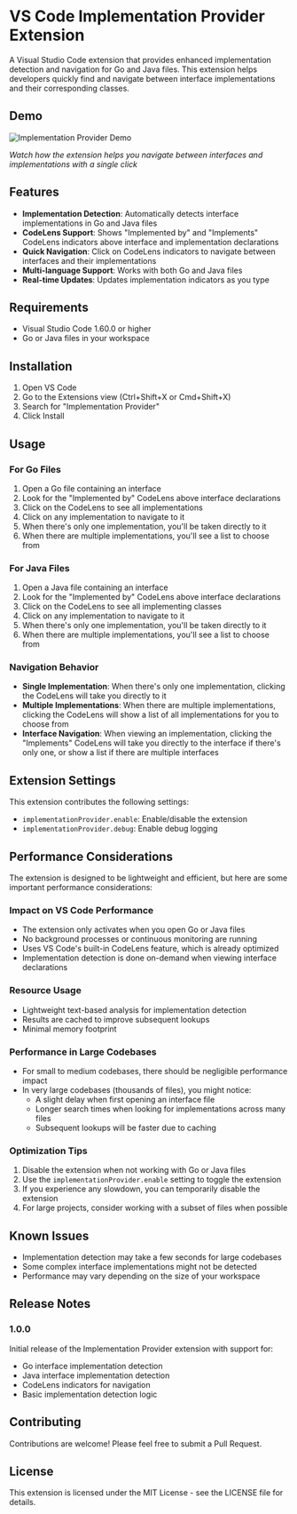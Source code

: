 # VS Code Implementation Provider Extension

A Visual Studio Code extension that provides enhanced implementation detection and navigation for Go and Java files. This extension helps developers quickly find and navigate between interface implementations and their corresponding classes.


## Demo

![Implementation Provider Demo](https://drive.google.com/file/d/1DTYPt5oHbsClKD_AdX-g29Lwrd8d0rqI/view)

*Watch how the extension helps you navigate between interfaces and implementations with a single click*

## Features

- **Implementation Detection**: Automatically detects interface implementations in Go and Java files
- **CodeLens Support**: Shows "Implemented by" and "Implements" CodeLens indicators above interface and implementation declarations
- **Quick Navigation**: Click on CodeLens indicators to navigate between interfaces and their implementations
- **Multi-language Support**: Works with both Go and Java files
- **Real-time Updates**: Updates implementation indicators as you type

## Requirements

- Visual Studio Code 1.60.0 or higher
- Go or Java files in your workspace

## Installation

1. Open VS Code
2. Go to the Extensions view (Ctrl+Shift+X or Cmd+Shift+X)
3. Search for "Implementation Provider"
4. Click Install

## Usage

### For Go Files

1. Open a Go file containing an interface
2. Look for the "Implemented by" CodeLens above interface declarations
3. Click on the CodeLens to see all implementations
4. Click on any implementation to navigate to it
5. When there's only one implementation, you'll be taken directly to it
6. When there are multiple implementations, you'll see a list to choose from

### For Java Files

1. Open a Java file containing an interface
2. Look for the "Implemented by" CodeLens above interface declarations
3. Click on the CodeLens to see all implementing classes
4. Click on any implementation to navigate to it
5. When there's only one implementation, you'll be taken directly to it
6. When there are multiple implementations, you'll see a list to choose from

### Navigation Behavior

- **Single Implementation**: When there's only one implementation, clicking the CodeLens will take you directly to it
- **Multiple Implementations**: When there are multiple implementations, clicking the CodeLens will show a list of all implementations for you to choose from
- **Interface Navigation**: When viewing an implementation, clicking the "Implements" CodeLens will take you directly to the interface if there's only one, or show a list if there are multiple interfaces

## Extension Settings

This extension contributes the following settings:

* `implementationProvider.enable`: Enable/disable the extension
* `implementationProvider.debug`: Enable debug logging

## Performance Considerations

The extension is designed to be lightweight and efficient, but here are some important performance considerations:

### Impact on VS Code Performance
- The extension only activates when you open Go or Java files
- No background processes or continuous monitoring are running
- Uses VS Code's built-in CodeLens feature, which is already optimized
- Implementation detection is done on-demand when viewing interface declarations

### Resource Usage
- Lightweight text-based analysis for implementation detection
- Results are cached to improve subsequent lookups
- Minimal memory footprint

### Performance in Large Codebases
- For small to medium codebases, there should be negligible performance impact
- In very large codebases (thousands of files), you might notice:
  - A slight delay when first opening an interface file
  - Longer search times when looking for implementations across many files
  - Subsequent lookups will be faster due to caching

### Optimization Tips
1. Disable the extension when not working with Go or Java files
2. Use the `implementationProvider.enable` setting to toggle the extension
3. If you experience any slowdown, you can temporarily disable the extension
4. For large projects, consider working with a subset of files when possible

## Known Issues

- Implementation detection may take a few seconds for large codebases
- Some complex interface implementations might not be detected
- Performance may vary depending on the size of your workspace

## Release Notes

### 1.0.0

Initial release of the Implementation Provider extension with support for:
- Go interface implementation detection
- Java interface implementation detection
- CodeLens indicators for navigation
- Basic implementation detection logic

## Contributing

Contributions are welcome! Please feel free to submit a Pull Request.

## License

This extension is licensed under the MIT License - see the LICENSE file for details. 